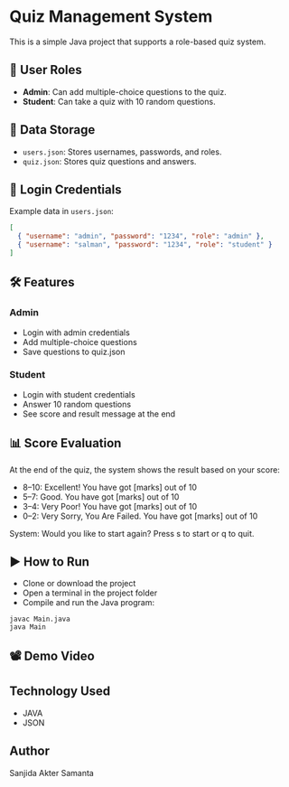 #  Quiz Management System

This is a simple Java project that supports a role-based quiz system.

## 👥 User Roles

- **Admin**: Can add multiple-choice questions to the quiz.
- **Student**: Can take a quiz with 10 random questions.

## 📁 Data Storage

- `users.json`: Stores usernames, passwords, and roles.
- `quiz.json`: Stores quiz questions and answers.

## 🔐 Login Credentials

Example data in `users.json`:

```json
[
  { "username": "admin", "password": "1234", "role": "admin" },
  { "username": "salman", "password": "1234", "role": "student" }
]
```
## 🛠️ Features
### Admin
- Login with admin credentials
- Add multiple-choice questions
- Save questions to quiz.json

### Student
- Login with student credentials
- Answer 10 random questions
- See score and result message at the end

## 📊 Score Evaluation
At the end of the quiz, the system shows the result based on your score:

- 8–10: Excellent! You have got [marks] out of 10
- 5–7: Good. You have got [marks] out of 10
- 3–4: Very Poor! You have got [marks] out of 10
- 0–2: Very Sorry, You Are Failed. You have got [marks] out of 10

System: Would you like to start again? Press s to start or q to quit.

## ▶️ How to Run
- Clone or download the project
- Open a terminal in the project folder
- Compile and run the Java program:
```
javac Main.java
java Main
```
## 📽 Demo Video

## Technology Used 
- JAVA
- JSON

## Author
Sanjida Akter Samanta
